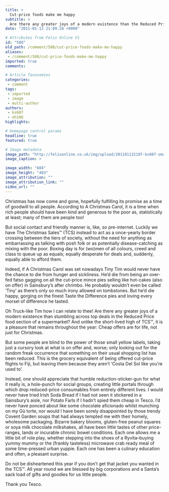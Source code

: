 ```yaml
---
title: >
  Cut-price foods make me happy
subtitle: >
  Are there any greater joys of a modern existence than the Reduced Price section of a supermarket?
date: "2011-01-13 21:09:28 +0000"

# Attributes from Felix Online V1
id: "588"
old_path: /comment/588/cut-price-foods-make-me-happy
aliases:
 - /comment/588/cut-price-foods-make-me-happy
imported: true
comments:

# Article Taxonomies
categories:
 - comment
tags:
 - imported
 - image
 - multi-author
authors:
 - ks607
 - oh106
highlights:

# Homepage control params
headline: true
featured: true

# Image metadata
image_path: "http://felixonline.co.uk/img/upload/201101132107-ks607-omaromar.jpg"
image_caption: >

image_width: "604"
image_height: "403"
image_attribution: ""
image_attribution_link: ""
video_url: ""
---
```


Christmas has now come and gone, hopefully fulfilling its promise as a time of goodwill to all people. According to A Christmas Carol, it is a time when rich people should have been kind and generous to the poor as, statistically at least; many of them are people too!

But social contact and friendly manner is, like, so pre-internet. Luckily we have The Christmas Sales™ (TCS) instead to act as a once-yearly border crossing between the tiers of society, without the need for anything as embarrassing as talking with posh folk or as potentially disease-catching as mixing with the poor. Boxing day is for (wo)men of all colours, creed and class to queue up as equals; equally desperate for deals and, suddenly, equally able to afford them.

Indeed, if A Christmas Carol was set nowadays Tiny Tim would never have the chance to die from hunger and sickliness. He’d die from being an over-fed fatso gagging on all the cut-price mince pies selling like hot-cakes (also on offer) in Sainsbury’s after chrimbo. He probably wouldn’t even be called ‘Tiny’ as there’s only so much irony allowed on tombstones. But he’d die happy, gorging on the finest Taste the Difference pies and loving every morsel of difference he tasted.

Oh Truck-like Tim how I can relate to thee! Are there any greater joys of a modern existence than stumbling across top deals in the Reduced Price food section of a supermarket? And unlike the short-lived high of TCS™, it is a pleasure that remains throughout the year: Cheap offers are for life, not just for Christmas.

But some people are blind to the power of those small yellow labels, taking just a cursory look at what is on offer and, worse; only looking out for the random freak occurrence that something on their usual shopping list has been reduced. This is the grocery equivalent of being offered cut-price flights to Fiji, but leaving them because they aren’t ‘Costa Del Sol like you’re used to’.

Instead, one should appreciate that humble reduction-sticker-gun for what it really is, a hole-punch for social groups, creating little portals through which drop reduced-price consumables from entirely different lives. I would never have tried Irish Soda Bread if I had not seen it stickered in a Sainsbury’s aisle, nor Potato Farls if I hadn’t spied them cheap in Tesco. I’d never have ponced about like some chocolate aficionado whilst munching on my Gü torte, nor would I have been sorely disappointed by those trendy Covent Garden soups that had always tempted me with their homely, wholesome packaging. Bizarre bakery blooms, gluten-free peanut squares or soya milk chocolate milkshakes, all have been little tastes of other price-ranges, lands or incurable chronic bowel conditions. Each one allows me a little bit of role play, whether stepping into the shoes of a Ryvita–buying yummy mummy or the (frankly tasteless) microwave crab ready meal of some time-pressed urban yuppie. Each one has been a culinary education and often, a pleasant surprise.

Do not be disheartened this year if you don’t get that jacket you wanted in the TCS™. All year round we are blessed by big corporations and a Santa’s sack load of gifts and goodies for us little people.

Thank you Tesco.
